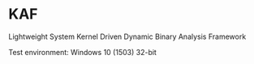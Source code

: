 # KAF
Lightweight System Kernel Driven Dynamic Binary Analysis Framework

Test environment: Windows 10 (1503) 32-bit

